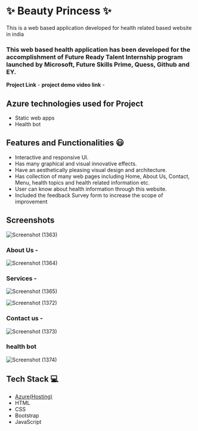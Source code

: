 # 
# ✨  Beauty Princess ✨

This is a web based application developed for health related based website in india

### This web based health application has been developed for the accomplishment of Future Ready Talent Internship program launched by Microsoft, Future Skills Prime, Quess, Github and EY.


**Project Link** -
**project demo video link** - 

## Azure technologies used for Project

- Static web apps
- Health bot

## Features and Functionalities 😃

- Interactive and responsive UI.
- Has many graphical and visual innovative effects.
- Have an aesthetically pleasing visual design and architecture.
- Has collection of many web pages including Home, About Us, Contact, Menu, health topics and health related information etc.
- User can know about health information through this website.
- Included the feedback Survey form to increase the scope of improvement 

## Screenshots
![Screenshot (1363)](https://user-images.githubusercontent.com/118282818/202232024-e7a47ef2-6f5a-4359-a446-4c5d587517cc.png)




   

### About Us -
![Screenshot (1364)](https://user-images.githubusercontent.com/118282818/202232111-f523a7c2-a475-409f-bdae-cf2e71f99bab.png)



### Services -
![Screenshot (1365)](https://user-images.githubusercontent.com/118282818/202232300-858c12b8-fe69-42cf-aa24-1bd4eb0ad79e.png)

![Screenshot (1372)](https://user-images.githubusercontent.com/118282818/202232697-60b409ca-5d4f-4511-9629-e4092bc1bcf6.png)


### Contact us -

![Screenshot (1373)](https://user-images.githubusercontent.com/118282818/202233074-3eb661a2-4f90-4248-a616-a47b53f489aa.png)


### health bot

![Screenshot (1374)](https://user-images.githubusercontent.com/118282818/202233643-eaf68bbb-ab6a-44c5-81d9-b62ee047170b.png)




## Tech Stack 💻

- [Azure(Hosting)](https://azure.microsoft.com/en-in/features/azure-portal/)
- HTML
- CSS
- Bootstrap
- JavaScript
